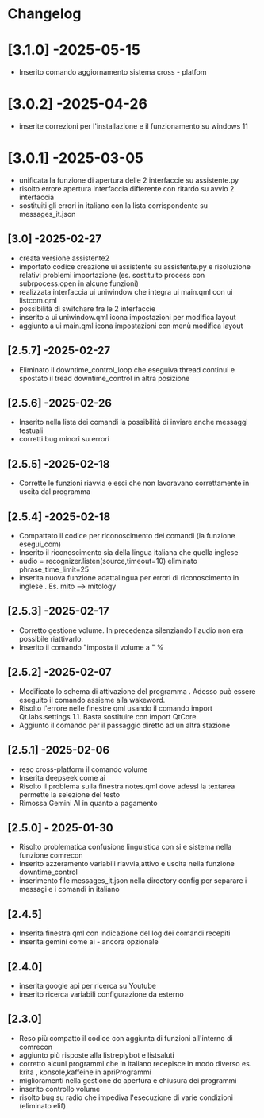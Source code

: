 # Changelog
# [3.1.0] -2025-05-15
- Inserito comando aggiornamento sistema cross - platfom 

# [3.0.2] -2025-04-26
- inserite correzioni per l'installazione e il funzionamento su windows 11

# [3.0.1] -2025-03-05 
- unificata la funzione di apertura delle 2 interfaccie su assistente.py 
- risolto errore apertura interfaccia differente con ritardo su avvio 2 interfaccia 
- sostituiti gli errori in italiano con la lista corrispondente su messages_it.json

## [3.0]  -2025-02-27
- creata versione assistente2 
- importato codice creazione ui assistente su assistente.py e risoluzione relativi problemi importazione (es. sostituito process con subrpocess.open in alcune funzioni)
- realizzata interfaccia ui uniwindow che integra ui main.qml con ui listcom.qml
- possibilità di switchare fra le 2 interfaccie 
- inserito a ui uniwindow.qml icona impostazioni per modifica layout 
- aggiunto a ui main.qml icona impostazioni con menù modifica layout 


## [2.5.7] -2025-02-27 
- Eliminato il downtime_control_loop che eseguiva thread continui e spostato il tread downtime_control in altra posizione 

## [2.5.6] -2025-02-26 
- Inserito nella lista dei comandi la possibilità di inviare anche messaggi testuali 
- corretti bug minori su errori 

## [2.5.5] -2025-02-18 
- Corrette le funzioni riavvia e esci che non lavoravano correttamente in uscita dal programma 

## [2.5.4] -2025-02-18
- Compattato il codice per riconoscimento dei comandi (la funzione esegui_com)
- Inserito il riconoscimento sia della lingua italiana che quella inglese 
- audio = recognizer.listen(source,timeout=10) eliminato phrase_time_limit=25 
- inserita nuova funzione adattalingua per errori di riconoscimento in inglese . Es. mito --> mitology

## [2.5.3] -2025-02-17
- Corretto gestione volume. In precedenza silenziando l'audio non era possibile riattivarlo.
- Inserito il comando "imposta il volume a " %

## [2.5.2] -2025-02-07
- Modificato lo schema di attivazione del programma . Adesso può essere eseguito il comando assieme alla wakeword.
- Risolto l'errore nelle finestre qml usando il comando import Qt.labs.settings 1.1. Basta sostituire con import QtCore.
- Aggiunto il comando per il passaggio diretto ad un altra stazione 

## [2.5.1] -2025-02-06
- reso cross-platform il comando volume
- Inserita deepseek come ai
- Risolto il problema sulla finestra notes.qml dove adessl la textarea permette la selezione del testo
- Rimossa Gemini AI in quanto a pagamento 

## [2.5.0] - 2025-01-30
- Risolto problematica confusione linguistica con si e sistema nella funzione comrecon
- Inserito azzeramento variabili riavvia,attivo e uscita nella funzione downtime_control
- inserimento file messages_it.json nella directory config per separare i messagi e i comandi in italiano

## [2.4.5]
- Inserita finestra qml con indicazione del log dei comandi recepiti
- inserita gemini come ai - ancora opzionale

## [2.4.0]
- inserita google api per ricerca su Youtube
- inserito ricerca variabili configurazione da esterno

## [2.3.0]
- Reso più compatto il codice con aggiunta di funzioni all'interno di comrecon
- aggiunto più risposte alla listreplybot e listsaluti
- corretto alcuni programmi che in italiano recepisce in modo diverso es. krita , konsole,kaffeine in apriProgrammi
- miglioramenti nella gestione do apertura e chiusura dei programmi
- inserito controllo volume
- risolto bug su radio che impediva l'esecuzione di varie condizioni (eliminato elif)
